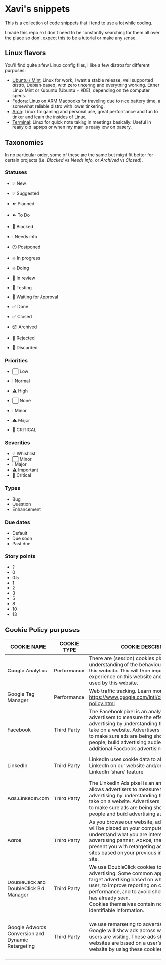 # Xavi's snippets

This is a collection of code snippets that I tend to use a lot while coding. 

I made this repo so I don't need to be constantly searching for them all over the place so don't expect this to be a tutorial or make any sense.

## Linux flavors

You'll find quite a few Linux config files, I like a few distros for different purposes:

- [Ubuntu / Mint](linux-ubuntu.sh): Linux for work, I want a stable release, well supported distro, Debian-based, with zero tinkering and everything working. Either Linux Mint or Kubuntu (Ubuntu + KDE), depending on the computer specs.
- [Fedora](linux-fedora.sh): Linux on ARM Macbooks for traveling due to nice battery time, a somewhat reliable distro with lower tinkering.
- [Arch](linux-arch.sh): Linux for gaming and personal use, great performance and fun to tinker and learn the insides of Linux.
- [Terminal](linux-terminal.md): Linux for quick note taking in meetings basically. Useful in really old laptops or when my main is really low on battery.


## Taxonomies

In no particular order, some of these are the same but might fit better for certain projects (i.e. _Blocked_ vs _Needs info_, or _Archived_ vs _Closed_).

### Statuses

- 💡 New
- 💡 Suggested

- ⏩ Planned
- ⏩ To Do
- 🚫 Blocked
- ℹ️ Needs info
- 🕐 Postponed

- 🔥 In progress
- 🔥 Doing

- 👀 In review
- 👀 Testing
- 🤚 Waiting for Approval

- ✅ Done
- ✅ Closed

- 📦 Archived
- 🚫 Rejected
- 🚫 Discarded


### Priorities

- ⬜ Low
- ℹ️ Normal
- ⚠️ High

- ⬜ None
- ℹ️ Minor
- ⚠️ Major
- 📛 CRITICAL

### Severities

- 💡 Whishlist
- ⬜ Minor
- ℹ️ Major
- ⚠️ Important
- 📛 Critical

### Types

- Bug
- Question
- Enhancement

### Due dates

- Default
- Due soon
- Past due

### Story points

- ?
- 0
- 0.5
- 1
- 2
- 3
- 5
- 8
- 10
- 13

## Cookie Policy purposes

| COOKIE NAME | COOKIE TYPE | COOKIE DESCRIPTION | EXPIRY DATE | FIND OUT MORE/OPT OUT |
|---|---|---|---|---|
| Google Analytics | Performance | There are (session) cookies placed to get a better understanding of the behaviour of the visitor to this website. This will then improve the user experience on this website and on other channels used by this website. | Up to 2 years | To opt out, visit http://tools.google.com/dlpage/gaoptout. |
| Google Tag Manager | Performance | Web traffic tracking. Learn more at https://www.google.com/intl/de/tagmanager/use-policy.html | Up to 1 year | To opt out, visit https://support.google.com/analytics/answer/7519794
| Facebook | Third Party | The Facebook pixel is an analytics tool that allows advertisers to measure the effectiveness of advertising by understanding the actions people take on a website. Advertisers can use pixel data to make sure ads are being shown to the right people, build advertising audiences and unlock additional Facebook advertising tools | 90 days | Facebook cookies are 3rd party cookies used to track website goal conversions and create (anonymised) lists of people that visited our website. If you wish to disable Facebook cookies on your browser, please visit http://www.aboutads.info/choices/. |
| LinkedIn | Third Party | LinkedIn uses cookie data to allow sign in to LinkedIn on our website and/or to enable the LinkedIn ‘share’ feature | Up to 2 years | If you wish to disable LinkedIn cookies on your browser, please visit https://www.linkedin.com/psettings/guest-controls/retargeting-opt-out |
| Ads.LinkedIn.com | Third Party | The LinkedIn Ads pixel is an analytics tool that allows advertisers to measure the effectiveness of advertising by understanding the actions people take on a website. Advertisers can use pixel data to make sure ads are being shown to the right people and build advertising audiences. | Up to 7 months | If you wish to disable LinkedIn cookies on your browser, please visit https://www.linkedin.com/psettings/guest-controls/retargeting-opt-out |
| Adroll | Third Party | As you browse our website, advertising cookies will be placed on your computer so that we can understand what you are interested in. Our display advertising partner, AdRoll, then enables us to present you with retargeting advertising on other sites based on your previous interactions on our site. | 90 days | You can visit ://optout.networkadvertising.org/?c=1#!/ to opt out of targeted advertising from AdRoll and their partners. |
| DoubleClick and DoubleClick Bid Manager | Third Party | We use DoubleClick cookies to improve advertising. Some common applications are to target advertising based on what’s relevant to a user, to improve reporting on campaign performance, and to avoid showing ads the user has already seen.<br>Cookies themselves contain no personally identifiable information. | Up to 24 months | A user can opt out of ads personalization using Google’s Ads Settings. They will no longer receive personalized advertising from Google.<br>https://adssettings.google.com/authenticated |
| Google Adwords Conversion and Dynamic Retargeting | Third Party | We use remarketing to advertise across websites. Google will show ads across websites that your users are visiting. These ads shown across other websites are based on a user’s past visits to our website by using these cookies. | Up to 24 months | Cookies themselves contain no personally identifiable information. Depending on the publisher’s and user’s settings, information associated with cookies used in advertising may be added to the user’s Google Account.<br>Users can opt-out by using Google’s Ads Settings https://adssettings.google.com/authenticated |


